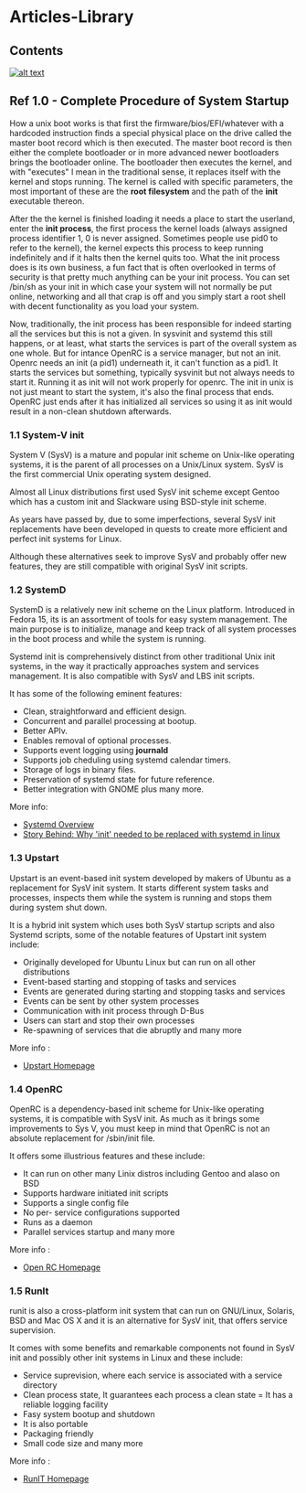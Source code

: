 # Articles-Library

## Contents

[![alt text](https://img.shields.io/badge/Ref%201.0-Complete%20Procedure%20of%20system%20startup-yellow)](https://github.com/NashoNightmare/Article-Library#ref-10----complete-procedure-of-system-startup)

## Ref 1.0  - Complete Procedure of System Startup

How a unix boot works is that first the firmware/bios/EFI/whatever with a hardcoded instruction finds a special physical place on the drive called the master boot record which is then executed. The master boot record is then either the complete bootloader or in more advanced newer bootloaders brings the bootloader online. The bootloader then executes the kernel, and with "executes" I mean in the traditional sense, it replaces itself with the kernel and stops running. The kernel is called with specific parameters, the most important of these are the **root filesystem** and the path of the **init** executable thereon.

After the the kernel is finished loading it needs a place to start the userland, enter the **init process**, the first process the kernel loads (always assigned process identifier 1, 0 is never assigned. Sometimes people use pid0 to refer to the kernel), the kernel expects this process to keep running indefinitely and if it halts then the kernel quits too. What the init process does is its own business, a fun fact that is often overlooked in terms of security is that pretty much anything can be your init process. You can set /bin/sh as your init in which case your system will not normally be put online, networking and all that crap is off and you simply start a root shell with decent functionality as you load your system.

Now, traditionally, the init process has been responsible for indeed starting all the services but this is not a given. In sysvinit and systemd this still happens, or at least, what starts the services is part of the overall system as one whole. But for intance OpenRC is a service manager, but not an init. Openrc needs an init (a pid1) underneath it, it can't function as a pid1. It starts the services but something, typically sysvinit but not always needs to start it. Running it as init will not work properly for openrc. The init in unix is not just meant to start the system, it's also the final process that ends. OpenRC just ends after it has initialized all services so using it as init would result in a non-clean shutdown afterwards.

### 1.1 System-V init
System V (SysV) is a mature and popular init scheme on Unix-like operating systems, it is the parent of all processes on a Unix/Linux system. SysV is the first commercial Unix operating system designed.

Almost all Linux distributions first used SysV init scheme except Gentoo which has a custom init and Slackware using BSD-style init scheme.

As years have passed by, due to some imperfections, several SysV init replacements have been developed in quests to create more efficient and perfect init systems for Linux.

Although these alternatives seek to improve SysV and probably offer new features, they are still compatible with original SysV init scripts.

### 1.2 SystemD
SystemD is a relatively new init scheme on the Linux platform. Introduced in Fedora 15, its is an assortment of tools for easy system management. The main purpose is to initialize, manage and keep track of all system processes in the boot process and while the system is running.

Systemd init is comprehensively distinct from other traditional Unix init systems, in the way it practically approaches system and services management. It is also compatible with SysV and LBS init scripts.

It has some of the following eminent features:

- Clean, straightforward and efficient design.
- Concurrent and parallel processing at bootup.
- Better APIv.
- Enables removal of optional processes.
- Supports event logging using **journald**
- Supports job cheduling using systemd calendar timers.
- Storage of logs in binary files.
- Preservation of systemd state for future reference.
- Better integration with GNOME plus many more.

More info:

- [Systemd Overview](https://fedoraproject.org/wiki/Systemd)
- [Story Behind: Why 'init' needed to be replaced with systemd in linux](https://www.tecmint.com/systemd-replaces-init-in-linux/)

### 1.3 Upstart
Upstart is an event-based init system developed by makers of Ubuntu as a replacement for SysV init system. It starts different system tasks and processes, inspects them while the system is running and stops them during system shut down.

It is a hybrid init system which uses both SysV startup scripts and also Systemd scripts, some of the notable features of Upstart init system include:

- Originally developed for Ubuntu Linux but can run on all other distributions
- Event-based starting and stopping of tasks and services
- Events are generated during starting and stopping tasks and services
- Events can be sent by other system processes
- Communication with init process through D-Bus
- Users can start and stop their own processes
- Re-spawning of services that die abruptly and many more

More info :

- [Upstart Homepage](http://upstart.ubuntu.com/index.html)

### 1.4 OpenRC
OpenRC is a dependency-based init scheme for Unix-like operating systems, it is compatible with SysV init. As much as it brings some improvements to Sys V, you must keep in mind that OpenRC is not an absolute replacement for /sbin/init file.

It offers some illustrious features and these include:

- It can run on other many Linix distros including Gentoo and alaso on BSD
- Supports hardware initiated init scripts
- Supports a single config file
- No per- service configurations supported
- Runs as a daemon
- Parallel services startup and many more

More info :

- [Open RC Homepage](https://wiki.gentoo.org/wiki/OpenRC)

### 1.5 RunIt
runit is also a cross-platform init system that can run on GNU/Linux, Solaris, BSD and Mac OS X and it is an alternative for SysV init, that offers service supervision.

It comes with some benefits and remarkable components not found in SysV init and possibly other init systems in Linux and these include:

- Service suprevision, where each service is associated with a service directory
- Clean process state, It guarantees each process a  clean state
= It has a reliable logging facility
- Fasy system bootup and shutdown
- It is also portable
- Packaging friendly
- Small code size and many more

More info :

- [RunIT Homepage](http://smarden.org/runit/)


